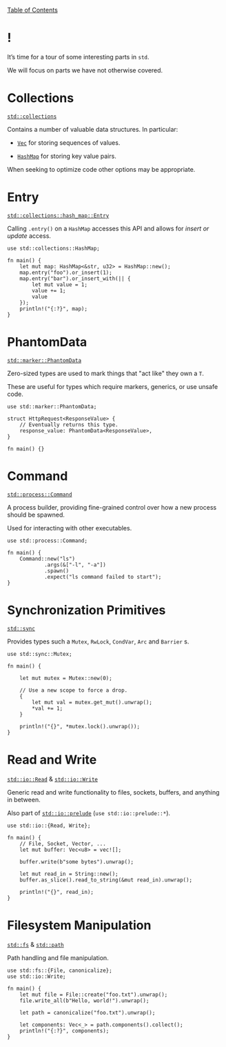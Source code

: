 [Table of Contents](./index.html)

!
=

It’s time for a tour of some interesting parts in `std`.

We will focus on parts we have not otherwise covered.

Collections
===========

[`std::collections`](https://doc.rust-lang.org/std/collections/index.html)

Contains a number of valuable data structures. In particular:

-   [`Vec`](https://doc.rust-lang.org/std/vec/struct.Vec.html) for
    storing sequences of values.

-   [`HashMap`](https://doc.rust-lang.org/std/collections/struct.HashMap.html)
    for storing key value pairs.

When seeking to optimize code other options may be appropriate.

Entry
=====

[`std::collections::hash_map::Entry`](https://doc.rust-lang.org/std/collections/hash_map/enum.Entry.html)

Calling `.entry()` on a `HashMap` accesses this API and allows for
*insert or update* access.

    use std::collections::HashMap;

    fn main() {
        let mut map: HashMap<&str, u32> = HashMap::new();
        map.entry("foo").or_insert(1);
        map.entry("bar").or_insert_with(|| {
            let mut value = 1;
            value += 1;
            value
        });
        println!("{:?}", map);
    }

PhantomData
===========

[`std::marker::PhantomData`](https://doc.rust-lang.org/std/marker/struct.PhantomData.html)

Zero-sized types are used to mark things that "act like" they own a `T`.

These are useful for types which require markers, generics, or use
unsafe code.

    use std::marker::PhantomData;

    struct HttpRequest<ResponseValue> {
        // Eventually returns this type.
        response_value: PhantomData<ResponseValue>,
    }

    fn main() {}

Command
=======

[`std::process::Command`](https://doc.rust-lang.org/std/process/struct.Command.html)

A process builder, providing fine-grained control over how a new process
should be spawned.

Used for interacting with other executables.

    use std::process::Command;

    fn main() {
        Command::new("ls")
                .args(&["-l", "-a"])
                .spawn()
                .expect("ls command failed to start");
    }

Synchronization Primitives
==========================

[`std::sync`](https://doc.rust-lang.org/std/sync/)

Provides types such a `Mutex`, `RwLock`, `CondVar`, `Arc` and `Barrier`
s.

    use std::sync::Mutex;

    fn main() {

        let mut mutex = Mutex::new(0);

        // Use a new scope to force a drop.
        {
            let mut val = mutex.get_mut().unwrap();
            *val += 1;
        }

        println!("{}", *mutex.lock().unwrap());
    }

Read and Write
==============

[`std::io::Read`](https://doc.rust-lang.org/std/io/trait.Read.html) &
[`std::io::Write`](https://doc.rust-lang.org/std/io/trait.Write.html)

Generic read and write functionality to files, sockets, buffers, and
anything in between.

Also part of
[`std::io::prelude`](https://doc.rust-lang.org/std/io/prelude/)
(`use std::io::prelude::*`).

    use std::io::{Read, Write};

    fn main() {
        // File, Socket, Vector, ...
        let mut buffer: Vec<u8> = vec![];

        buffer.write(b"some bytes").unwrap();

        let mut read_in = String::new();
        buffer.as_slice().read_to_string(&mut read_in).unwrap();

        println!("{}", read_in);
    }

Filesystem Manipulation
=======================

[`std::fs`](https://doc.rust-lang.org/std/fs/) &
[`std::path`](https://doc.rust-lang.org/std/path/)

Path handling and file manipulation.

    use std::fs::{File, canonicalize};
    use std::io::Write;

    fn main() {
        let mut file = File::create("foo.txt").unwrap();
        file.write_all(b"Hello, world!").unwrap();

        let path = canonicalize("foo.txt").unwrap();

        let components: Vec<_> = path.components().collect();
        println!("{:?}", components);
    }
